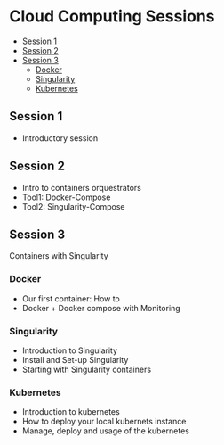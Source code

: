 # Cloud Computing Sessions

  * [Session 1](#session-1)
  * [Session 2](#session-2)
  * [Session 3](#session-3)
    + [Docker](#docker)
    + [Singularity](#singularity)
    + [Kubernetes](#kubernetes)



## Session 1

- Introductory session

## Session 2

- Intro to containers orquestrators
- Tool1: Docker-Compose
- Tool2: Singularity-Compose

## Session 3

Containers with Singularity

### Docker

- Our first container: How to
- Docker + Docker compose with Monitoring

### Singularity

- Introduction to Singularity
- Install and Set-up Singularity
- Starting with Singularity containers

### Kubernetes 

- Introduction to kubernetes
- How to deploy your local kubernets instance
- Manage, deploy and usage of the kubernetes
